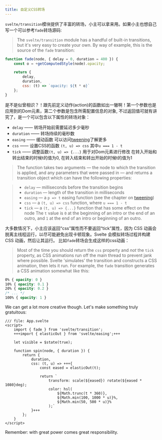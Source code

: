 ```yaml
---
title: 自定义CSS转场
---
```


`svelte/transition`模块提供了丰富的转场，小主可以拿来用。如果小主也想自己写一个可以参考`fade`转场源码:
> The `svelte/transition` module has a handful of built-in transitions, but it's very easy to create your own. By way of example, this is the source of the `fade` transition:

```js
function fade(node, { delay = 0, duration = 400 }) {
	const o = +getComputedStyle(node).opacity;

	return {
		delay,
		duration,
		css: (t) => `opacity: ${t * o}`
	};
}
```

是不是似曾相识？！跟先前定义动作(action)的函数如出一辙啊！第一个参数也是应用到的Dom元素，第二个参数是包含所需配置信息的对象, 不过返回值可就有讲究了，是一个可以包含以下属性的转场对象：
- `delay` —— 转场开始前需要延迟多少毫秒
- `duration` —— 转场持续的毫秒数 
- `easing` —— 缓动函数 可以访问[tweening](/tutorial/svelte/tweens)了解更多
- `css` —— 设置CSS的函数 `(t, u) => css` 其中`u === 1 - t`
- `tick` —— 调整函数`(t, u) => {...}` 用于对Dom元素进行修改
在转入开始和转出结束的时候t的值为0, 在转入结束和转出开始的时候t的值为1

> The function takes two arguments — the node to which the transition is applied, and any parameters that were passed in — and returns a transition object which can have the following properties:

> - `delay` — milliseconds before the transition begins
> - `duration` — length of the transition in milliseconds
> - `easing` — a `p => t` easing function (see the chapter on [tweening](/tutorial/svelte/tweens))
> - `css` — a `(t, u) => css` function, where `u === 1 - t`
> - `tick` — a `(t, u) => {...}` function that has some effect on the node
> The `t` value is `0` at the beginning of an intro or the end of an outro, and `1` at the end of an intro or beginning of an outro.

大多数情况下，小主应该返回“css”属性而不要返回“tick”属性，因为 CSS 动画会脱离主线程运行，以尽可能避免出现卡顿现象。Svelte 会模拟转场过程并构建 CSS 动画，然后让其运行。
比如`fade`转场会生成这样的css动画：
> Most of the time you should return the `css` property and _not_ the `tick` property, as CSS animations run off the main thread to prevent jank where possible. Svelte 'simulates' the transition and constructs a CSS animation, then lets it run.
> For example, the `fade` transition generates a CSS animation somewhat like this:

<!-- prettier-ignore-start -->
```css
0% { opacity: 0 }
10% { opacity: 0.1 }
20% { opacity: 0.2 }
/* ... */
100% { opacity: 1 }
```
<!-- prettier-ignore-end -->

We can get a lot more creative though. Let's make something truly gratuitous:

```svelte
/// file: App.svelte
<script>
	import { fade } from 'svelte/transition';
	+++import { elasticOut } from 'svelte/easing';+++

	let visible = $state(true);

	function spin(node, { duration }) {
		return {
			duration,
			css: (t, u) => +++{
				const eased = elasticOut(t);

				return `
					transform: scale(${eased}) rotate(${eased * 1080}deg);
					color: hsl(
						${Math.trunc(t * 360)},
						${Math.min(100, 1000 * u)}%,
						${Math.min(50, 500 * u)}%
					);`
			}+++
		};
	}
</script>
```

Remember: with great power comes great responsibility.
